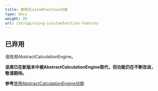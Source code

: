 ```yaml
---
title: 使用ICustomFunction功能
type: docs
weight: 20
url: /zh/cpp/using-icustomfunction-feature/
---
```


## **已弃用**
请改用AbstractCalculationEngine。

**该类已在新版本中被AbstractCalculationEngine取代，但功能仍在不断改进，敬请期待。**

**参考**[使用AbstractCalculationEngine功能](../using-abstractcalculationengine-feature/)

